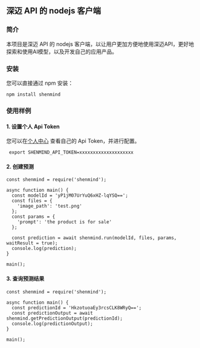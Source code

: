 ## 深迈 API 的 nodejs 客户端


### 简介
本项目是深迈 API 的 nodejs 客户端，以让用户更加方便地使用深迈API，更好地探索和使用AI模型，以及开发自己的应用产品。


### 安装
您可以直接通过 npm 安装：
```
npm install shenmind
```

### 使用样例

#### 1. 设置个人 Api Token

您可以在[个人中心](https://mmdatong.com/dashboard?dashboardTab=userinfo) 查看自己的 Api Token，并进行配置。
```
 export SHENMIND_API_TOKEN=xxxxxxxxxxxxxxxxxxxx
```

#### 2. 创建预测
```nodejs
const shenmind = require('shenmind');

async function main() {
  const modelId = 'yP1jM07UrYuQ6xHZ-lqYSQ==';
  const files = {
    'image_path': 'test.png'
  };
  const params = {
    'prompt': 'the product is for sale'
  };

  const prediction = await shenmind.run(modelId, files, params, waitResult = true);
  console.log(prediction);
}

main();

```


#### 3. 查询预测结果


```nodejs
const shenmind = require('shenmind');

async function main() {
  const predictionId = 'HkzotuoaEy3rcsCLK8WRyQ==';
  const predictionOutput = await shenmind.getPredictionOutput(predictionId);
  console.log(predictionOutput);
}

main();

````

